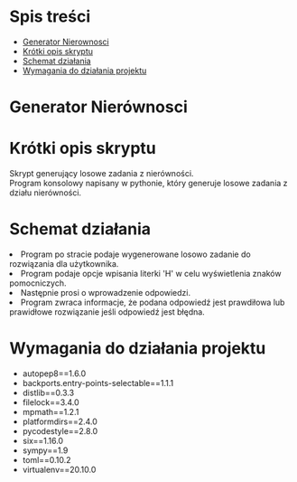 # Spis treści
* [Generator Nierownosci](#generator-nierównosci)
* [Krótki opis skryptu](#krótki-opis-skryptu)
* [Schemat działania](#schemat-działania)
* [Wymagania do działania projektu](#wymagania-do-działania-projektu)

<!-- Title: -->
# Generator Nierównosci

<!-- Labels: -->
  <!-- First row: -->
# Krótki opis skryptu
Skrypt generujący losowe zadania z nierówności. <br>
Program konsolowy napisany w pythonie, który generuje losowe zadania z działu nierówności.
  <!-- Second row: -->
# Schemat działania
<li>Program po stracie podaje wygenerowane losowo zadanie do rozwiązania dla użytkownika. <br>
<li>Program podaje opcje wpisania literki 'H' w celu wyświetlenia znaków pomocniczych. <br>
<li>Następnie prosi o wprowadzenie odpowiedzi. <br>
<li>Program zwraca informacje, że podana odpowiedź jest prawdiłowa lub prawidłowe rozwiązanie jeśli odpowiedź jest błędna. <br>

# Wymagania do działania projektu
- autopep8==1.6.0
- backports.entry-points-selectable==1.1.1
- distlib==0.3.3
- filelock==3.4.0
- mpmath==1.2.1
- platformdirs==2.4.0
- pycodestyle==2.8.0
- six==1.16.0
- sympy==1.9
- toml==0.10.2
- virtualenv==20.10.0
